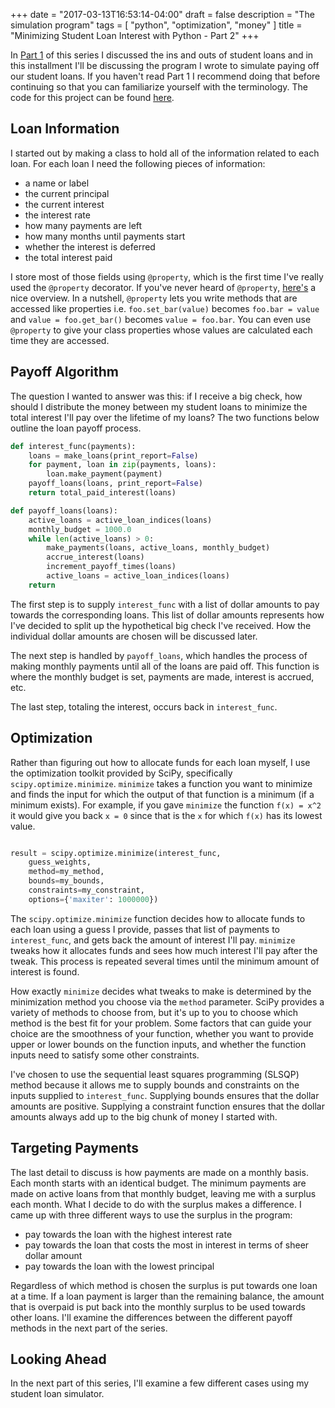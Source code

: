 +++
date = "2017-03-13T16:53:14-04:00"
draft = false
description = "The simulation program"
tags = [
    "python",
    "optimization",
    "money"
]
title = "Minimizing Student Loan Interest with Python - Part 2"
+++

In [Part 1][student-loans-part-1] of this series I discussed the ins and outs of student loans and in this installment I'll be discussing the program I wrote to simulate paying off our student loans. If you haven't read Part 1 I recommend doing that before continuing so that you can familiarize yourself with the terminology. The code for this project can be found [here][code].

## Loan Information
I started out by making a class to hold all of the information related to each loan. For each loan I need the following pieces of information:

- a name or label
- the current principal
- the current interest
- the interest rate
- how many payments are left
- how many months until payments start
- whether the interest is deferred
- the total interest paid  
  

I store most of those fields using `@property`, which is the first time I've really used the `@property` decorator. If you've never heard of `@property`, [here's][property-post] a nice overview. In a nutshell, `@property` lets you write methods that are accessed like properties i.e. `foo.set_bar(value)` becomes `foo.bar = value` and `value = foo.get_bar()` becomes `value = foo.bar`. You can even use `@property` to give your class properties whose values are calculated each time they are accessed.

## Payoff Algorithm
The question I wanted to answer was this: if I receive a big check, how should I distribute the money between my student loans to minimize the total interest I'll pay over the lifetime of my loans? The two functions below outline the loan payoff process.

```python
def interest_func(payments):
    loans = make_loans(print_report=False)
    for payment, loan in zip(payments, loans):
        loan.make_payment(payment)
    payoff_loans(loans, print_report=False)
    return total_paid_interest(loans)

def payoff_loans(loans):
    active_loans = active_loan_indices(loans)
    monthly_budget = 1000.0
    while len(active_loans) > 0:
        make_payments(loans, active_loans, monthly_budget)
        accrue_interest(loans)
        increment_payoff_times(loans)
        active_loans = active_loan_indices(loans)
    return
```

The first step is to supply `interest_func` with a list of dollar amounts to pay towards the corresponding loans. This list of dollar amounts represents how I've decided to split up the hypothetical big check I've received. How the individual dollar amounts are chosen will be discussed later. 

The next step is handled by `payoff_loans`, which handles the process of making monthly payments until all of the loans are paid off. This function is where the monthly budget is set, payments are made, interest is accrued, etc.

The last step, totaling the interest, occurs back in `interest_func`. 

## Optimization
Rather than figuring out how to allocate funds for each loan myself, I use the optimization toolkit provided by SciPy, specifically `scipy.optimize.minimize`. `minimize` takes a function you want to minimize and finds the input for which the output of that function is a minimum (if a minimum exists). For example, if you gave `minimize` the function `f(x) = x^2` it would give you back `x = 0` since that is the `x` for which `f(x)` has its lowest value.

```python

result = scipy.optimize.minimize(interest_func, 
    guess_weights, 
    method=my_method, 
    bounds=my_bounds, 
    constraints=my_constraint,
    options={'maxiter': 1000000})
```

The `scipy.optimize.minimize` function decides how to allocate funds to each loan using a guess I provide, passes that list of payments to `interest_func`, and gets back the amount of interest I'll pay. `minimize` tweaks how it allocates funds and sees how much interest I'll pay after the tweak. This process is repeated several times until the minimum amount of interest is found. 

How exactly `minimize` decides what tweaks to make is determined by the minimization method you choose via the `method` parameter. SciPy provides a variety of methods to choose from, but it's up to you to choose which method is the best fit for your problem. Some factors that can guide your choice are the smoothness of your function, whether you want to provide upper or lower bounds on the function inputs, and whether the function inputs need to satisfy some other constraints.

I've chosen to use the sequential least squares programming (SLSQP) method because it allows me to supply bounds and constraints on the inputs supplied to `interest_func`. Supplying bounds ensures that the dollar amounts are positive. Supplying a constraint function ensures that the dollar amounts always add up to the big chunk of money I started with.

## Targeting Payments
The last detail to discuss is how payments are made on a monthly basis. Each month starts with an identical budget. The minimum payments are made on active loans from that monthly budget, leaving me with a surplus each month. What I decide to do with the surplus makes a difference. I came up with three different ways to use the surplus in the program:

- pay towards the loan with the highest interest rate
- pay towards the loan that costs the most in interest in terms of sheer dollar amount
- pay towards the loan with the lowest principal  
  

Regardless of which method is chosen the surplus is put towards one loan at a time. If a loan payment is larger than the remaining balance, the amount that is overpaid is put back into the monthly surplus to be used towards other loans. I'll examine the differences between the different payoff methods in the next part of the series.

## Looking Ahead
In the next part of this series, I'll examine a few different cases using my student loan simulator.

[student-loans-part-1]: /posts/student-loan-simulator-part-1/
[code]: https://github.com/zmitchell/student-loan-simulator
[property-post]: http://stackabuse.com/python-properties/

